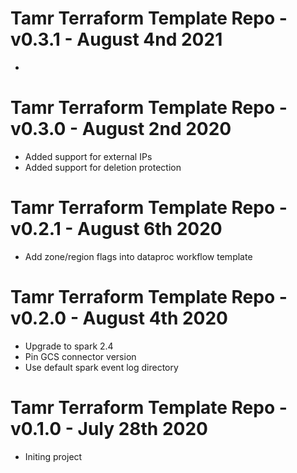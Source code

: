 # Tamr Terraform Template Repo - v0.3.1 - August 4nd 2021
* 

# Tamr Terraform Template Repo - v0.3.0 - August 2nd 2020
* Added support for external IPs
* Added support for deletion protection

# Tamr Terraform Template Repo - v0.2.1 - August 6th 2020
* Add zone/region flags into dataproc workflow template

# Tamr Terraform Template Repo - v0.2.0 - August 4th 2020
* Upgrade to spark 2.4
* Pin GCS connector version
* Use default spark event log directory

# Tamr Terraform Template Repo - v0.1.0 - July 28th 2020
* Initing project
